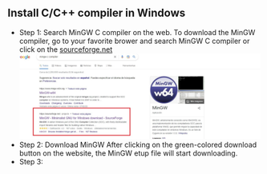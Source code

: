 ## Install C/C++ compiler in Windows
- Step 1: Search MinGW C compiler on the web.
    To download the MinGW compiler, go to your favorite brower and search MinGW C compiler or click on the [sourceforge.net](https://sourceforge.net/projects/mingw/)
    ![images_reference](\images_reference\step_1.jpg)
- Step 2: Download MinGW
    After clicking on the green-colored download button on the website, the MinGW etup file will start downloading.
- Step 3: